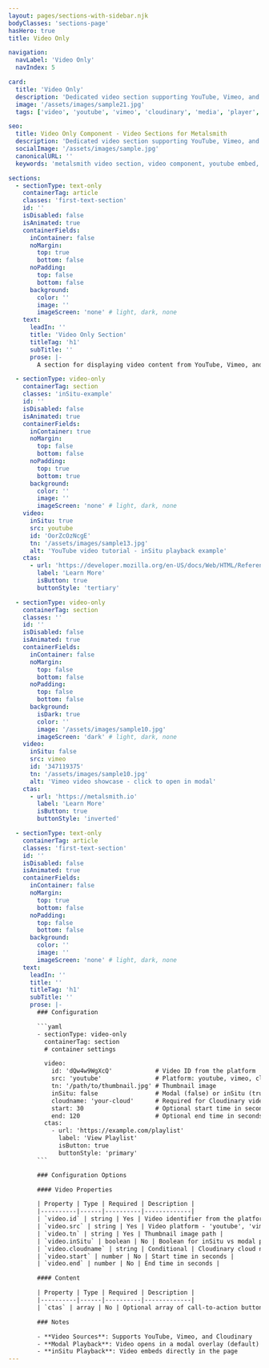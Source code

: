 ```yaml
---
layout: pages/sections-with-sidebar.njk
bodyClasses: 'sections-page'
hasHero: true
title: Video Only

navigation:
  navLabel: 'Video Only'
  navIndex: 5

card:
  title: 'Video Only'
  description: 'Dedicated video section supporting YouTube, Vimeo, and Cloudinary with modal and inSitu playback options.'
  image: '/assets/images/sample21.jpg'
  tags: ['video', 'youtube', 'vimeo', 'cloudinary', 'media', 'player', 'modal']

seo:
  title: Video Only Component - Video Sections for Metalsmith
  description: 'Dedicated video section supporting YouTube, Vimeo, and Cloudinary with modal and inSitu playback options. Perfect for video content, tutorials, and media-rich Metalsmith static sites.'
  socialImage: '/assets/images/sample.jpg'
  canonicalURL: ''
  keywords: 'metalsmith video section, video component, youtube embed, vimeo player, video-only layout, media section, video content'

sections:
  - sectionType: text-only
    containerTag: article
    classes: 'first-text-section'
    id: ''
    isDisabled: false
    isAnimated: true
    containerFields:
      inContainer: false
      noMargin:
        top: true
        bottom: false
      noPadding:
        top: false
        bottom: false
      background:
        color: ''
        image: ''
        imageScreen: 'none' # light, dark, none
    text:
      leadIn: ''
      title: 'Video Only Section'
      titleTag: 'h1'
      subTitle: ''
      prose: |-
        A section for displaying video content from YouTube, Vimeo, and Cloudinary with modal and inSitu playback options. Essentially a section wrapper for the video partial.

  - sectionType: video-only
    containerTag: section
    classes: 'inSitu-example'
    id: ''
    isDisabled: false
    isAnimated: true
    containerFields:
      inContainer: true
      noMargin:
        top: false
        bottom: false
      noPadding:
        top: true
        bottom: true
      background:
        color: ''
        image: ''
        imageScreen: 'none' # light, dark, none
    video:
      inSitu: true
      src: youtube
      id: 'OorZcOzNcgE'
      tn: '/assets/images/sample13.jpg'
      alt: 'YouTube video tutorial - inSitu playback example'
    ctas:
      - url: 'https://developer.mozilla.org/en-US/docs/Web/HTML/Reference/Elements/video'
        label: 'Learn More'
        isButton: true
        buttonStyle: 'tertiary'

  - sectionType: video-only
    containerTag: section
    classes: ''
    id: ''
    isDisabled: false
    isAnimated: true
    containerFields:
      inContainer: false
      noMargin:
        top: false
        bottom: false
      noPadding:
        top: false
        bottom: false
      background:
        isDark: true
        color: ''
        image: '/assets/images/sample10.jpg'
        imageScreen: 'dark' # light, dark, none
    video:
      inSitu: false
      src: vimeo
      id: '347119375'
      tn: '/assets/images/sample10.jpg'
      alt: 'Vimeo video showcase - click to open in modal'
    ctas:
      - url: 'https://metalsmith.io'
        label: 'Learn More'
        isButton: true
        buttonStyle: 'inverted'

  - sectionType: text-only
    containerTag: article
    classes: 'first-text-section'
    id: ''
    isDisabled: false
    isAnimated: true
    containerFields:
      inContainer: false
      noMargin:
        top: true
        bottom: false
      noPadding:
        top: false
        bottom: false
      background:
        color: ''
        image: ''
        imageScreen: 'none' # light, dark, none
    text:
      leadIn: ''
      title: ''
      titleTag: 'h1'
      subTitle: ''
      prose: |-
        ### Configuration

        ```yaml
        - sectionType: video-only
          containerTag: section
          # container settings

          video:
            id: 'dQw4w9WgXcQ'            # Video ID from the platform
            src: 'youtube'               # Platform: youtube, vimeo, cloudinary
            tn: '/path/to/thumbnail.jpg' # Thumbnail image
            inSitu: false                # Modal (false) or inSitu (true) playback
            cloudname: 'your-cloud'      # Required for Cloudinary videos
            start: 30                    # Optional start time in seconds
            end: 120                     # Optional end time in seconds
          ctas:
            - url: 'https://example.com/playlist'
              label: 'View Playlist'
              isButton: true
              buttonStyle: 'primary'
        ```

        ### Configuration Options

        #### Video Properties

        | Property | Type | Required | Description |
        |----------|------|----------|-------------|
        | `video.id` | string | Yes | Video identifier from the platform |
        | `video.src` | string | Yes | Video platform - 'youtube', 'vimeo', or 'cloudinary' |
        | `video.tn` | string | Yes | Thumbnail image path |
        | `video.inSitu` | boolean | No | Boolean for inSitu vs modal playback |
        | `video.cloudname` | string | Conditional | Cloudinary cloud name (required for Cloudinary) |
        | `video.start` | number | No | Start time in seconds |
        | `video.end` | number | No | End time in seconds |

        #### Content

        | Property | Type | Required | Description |
        |----------|------|----------|-------------|
        | `ctas` | array | No | Optional array of call-to-action buttons |

        ### Notes

        - **Video Sources**: Supports YouTube, Vimeo, and Cloudinary
        - **Modal Playback**: Video opens in a modal overlay (default)
        - **inSitu Playback**: Video embeds directly in the page
---
```

